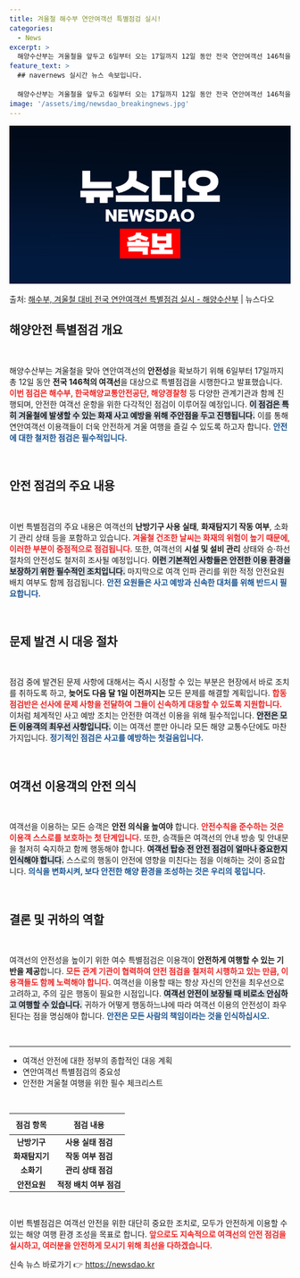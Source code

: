 ```yaml
---
title: 겨울철 해수부 연안여객선 특별점검 실시!
categories:
  - News
excerpt: >
  해양수산부는 겨울철을 앞두고 6일부터 오는 17일까지 12일 동안 전국 연안여객선 146척을 대상으로 관계기…
feature_text: >
  ## navernews 실시간 뉴스 속보입니다.

  해양수산부는 겨울철을 앞두고 6일부터 오는 17일까지 12일 동안 전국 연안여객선 146척을 대상으로 관계기…
image: '/assets/img/newsdao_breakingnews.jpg'
---
```


![뉴스다오 속보](/assets/img/newsdao_breakingnews.jpg)

<p>출처: <a href="https://newsdao.kr/2417" rel="dofollow">해수부, 겨울철 대비 전국 연안여객선 특별점검 실시 - 해양수산부</a> | 뉴스다오</p>

<h2 data-ke-size="size26">해양안전 특별점검 개요</h2>

<p data-ke-size="size16">&nbsp;</p>

해양수산부는 겨울철을 맞아 연안여객선의 <b>안전성</b>을 확보하기 위해 6일부터 17일까지 총 12일 동안 <b>전국 146척의 여객선</b>을 대상으로 특별점검을 시행한다고 발표했습니다. <b><span style="color: #ee2323;">이번 점검은 해수부, 한국해양교통안전공단, 해양경찰청</span></b> 등 다양한 관계기관과 함께 진행되며, 안전한 여객선 운항을 위한 다각적인 점검이 이루어질 예정입니다. <b><span style="background-color: #21538527;">이 점검은 특히 겨울철에 발생할 수 있는 화재 사고 예방을 위해 주안점을 두고 진행됩니다.</span></b> 이를 통해 연안여객선 이용객들이 더욱 안전하게 겨울 여행을 즐길 수 있도록 하고자 합니다. <b><span style="color: #1a5490;">안전에 대한 철저한 점검은 필수적입니다.</span></b>

<p data-ke-size="size16">&nbsp;</p>

<h2 data-ke-size="size26">안전 점검의 주요 내용</h2>

<p data-ke-size="size16">&nbsp;</p>

이번 특별점검의 주요 내용은 여객선의 <b>난방기구 사용 실태</b>, <b>화재탐지기 작동 여부</b>, 소화기 관리 상태 등을 포함하고 있습니다. <b><span style="color: #ee2323;">겨울철 건조한 날씨는 화재의 위험이 높기 때문에, 이러한 부분이 중점적으로 점검됩니다.</span></b> 또한, 여객선의 <b>시설 및 설비 관리</b> 상태와 승·하선 절차의 안전성도 철저히 조사될 예정입니다. <b><span style="background-color: #21538527;">이런 기본적인 사항들은 안전한 이용 환경을 보장하기 위한 필수적인 조치입니다.</span></b> 마지막으로 여객 인파 관리를 위한 적정 안전요원 배치 여부도 함께 점검됩니다. <b><span style="color: #1a5490;">안전 요원들은 사고 예방과 신속한 대처를 위해 반드시 필요합니다.</span></b>

<p data-ke-size="size16">&nbsp;</p>

<h2 data-ke-size="size26">문제 발견 시 대응 절차</h2>

<p data-ke-size="size16">&nbsp;</p>

점검 중에 발견된 문제 사항에 대해서는 즉시 시정할 수 있는 부분은 현장에서 바로 조치를 취하도록 하고, <b>늦어도 다음 달 1일 이전까지는</b> 모든 문제를 해결할 계획입니다. <b><span style="color: #ee2323;">합동점검반은 선사에 문제 사항을 전달하여 그들이 신속하게 대응할 수 있도록 지원합니다.</span></b> 이처럼 체계적인 사고 예방 조치는 안전한 여객선 이용을 위해 필수적입니다. <b><span style="background-color: #21538527;">안전은 모든 이용객의 최우선 사항입니다.</span></b> 이는 여객선 뿐만 아니라 모든 해양 교통수단에도 마찬가지입니다. <b><span style="color: #1a5490;">정기적인 점검은 사고를 예방하는 첫걸음입니다.</span></b>

<p data-ke-size="size16">&nbsp;</p>

<h2 data-ke-size="size26">여객선 이용객의 안전 의식</h2>

<p data-ke-size="size16">&nbsp;</p>

여객선을 이용하는 모든 승객은 <b>안전 의식을 높여야</b> 합니다. <b><span style="color: #ee2323;">안전수칙을 준수하는 것은 이용객 스스로를 보호하는 첫 단계입니다.</span></b> 또한, 승객들은 여객선의 안내 방송 및 안내문을 철저히 숙지하고 함께 행동해야 합니다. <b><span style="background-color: #21538527;">여객선 탑승 전 안전 점검이 얼마나 중요한지 인식해야 합니다.</span></b> 스스로의 행동이 안전에 영향을 미친다는 점을 이해하는 것이 중요합니다. <b><span style="color: #1a5490;">의식을 변화시켜, 보다 안전한 해양 환경을 조성하는 것은 우리의 몫입니다.</span></b>

<p data-ke-size="size16">&nbsp;</p>

<h2 data-ke-size="size26">결론 및 귀하의 역할</h2>

<p data-ke-size="size16">&nbsp;</p>

여객선의 안전성을 높이기 위한 여수 특별점검은 이용객이 <b>안전하게 여행할 수 있는 기반을 제공</b>합니다. <b><span style="color: #ee2323;">모든 관계 기관이 협력하여 안전 점검을 철저히 시행하고 있는 만큼, 이용객들도 함께 노력해야 합니다.</span></b> 여객선을 이용할 때는 항상 자신의 안전을 최우선으로 고려하고, 주의 깊은 행동이 필요한 시점입니다. <b><span style="background-color: #21538527;">여객선 안전이 보장될 때 비로소 안심하고 여행할 수 있습니다.</span></b> 귀하가 어떻게 행동하느냐에 따라 여객선 이용의 안전성이 좌우된다는 점을 명심해야 합니다. <b><span style="color: #1a5490;">안전은 모든 사람의 책임이라는 것을 인식하십시오.</span></b>

<p data-ke-size="size16">&nbsp;</p>

<hr/>

<ul>
    <li>여객선 안전에 대한 정부의 종합적인 대응 계획</li>
    <li>연안여객선 특별점검의 중요성</li>
    <li>안전한 겨울철 여행을 위한 필수 체크리스트</li>
</ul>

<p data-ke-size="size16">&nbsp;</p>

<table>
    <thead>
        <tr>
            <th style="text-align: center; height: 30px;"><b>점검 항목</b></th>
            <th style="text-align: center; height: 30px;"><b>점검 내용</b></th>
        </tr>
    </thead>
    <tbody>
        <tr>
            <td style="text-align: center; height: 17px;"><b>난방기구</b></td>
            <td style="text-align: center; height: 17px;"><b>사용 실태 점검</b></td>
        </tr>
        <tr>
            <td style="text-align: center; height: 17px;"><b>화재탐지기</b></td>
            <td style="text-align: center; height: 17px;"><b>작동 여부 점검</b></td>
        </tr>
        <tr>
            <td style="text-align: center; height: 17px;"><b>소화기</b></td>
            <td style="text-align: center; height: 17px;"><b>관리 상태 점검</b></td>
        </tr>
        <tr>
            <td style="text-align: center; height: 17px;"><b>안전요원</b></td>
            <td style="text-align: center; height: 17px;"><b>적정 배치 여부 점검</b></td>
        </tr>
    </tbody>
</table>

<p data-ke-size="size16">&nbsp;</p>

이번 특별점검은 여객선 안전을 위한 대단히 중요한 조치로, 모두가 안전하게 이용할 수 있는 해양 여행 환경 조성을 목표로 합니다. <b><span style="color: #ee2323;">앞으로도 지속적으로 여객선의 안전 점검을 실시하고, 여러분을 안전하게 모시기 위해 최선을 다하겠습니다.</span></b> 

신속 뉴스 바로가기 👉 <a href="https://newsdao.kr" rel="dofollow">https://newsdao.kr</a>


